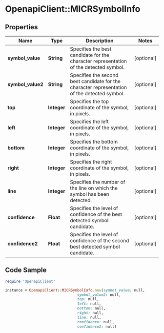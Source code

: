 # OpenapiClient::MICRSymbolInfo

## Properties

Name | Type | Description | Notes
------------ | ------------- | ------------- | -------------
**symbol_value** | **String** | Specifies the best candidate for the character representation of the detected symbol. | [optional] 
**symbol_value2** | **String** | Specifies the second best candidate for the character representation of the detected symbol. | [optional] 
**top** | **Integer** | Specifies the top coordinate of the symbol, in pixels. | [optional] 
**left** | **Integer** | Specifies the left coordinate of the symbol, in pixels. | [optional] 
**bottom** | **Integer** | Specifies the bottom coordinate of the symbol, in pixels. | [optional] 
**right** | **Integer** | Specifies the right coordinate of the symbol, in pixels. | [optional] 
**line** | **Integer** | Specifies the number of the line on which the symbol has been detected. | [optional] 
**confidence** | **Float** | Specifies the level of confidence of the best detected symbol candidate. | [optional] 
**confidence2** | **Float** | Specifies the level of confidence of the second best detected symbol candidate. | [optional] 

## Code Sample

```ruby
require 'OpenapiClient'

instance = OpenapiClient::MICRSymbolInfo.new(symbol_value: null,
                                 symbol_value2: null,
                                 top: null,
                                 left: null,
                                 bottom: null,
                                 right: null,
                                 line: null,
                                 confidence: null,
                                 confidence2: null)
```


